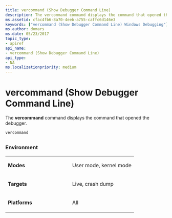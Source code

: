 ```yaml
---
title: vercommand (Show Debugger Command Line)
description: The vercommand command displays the command that opened the debugger.
ms.assetid: cfac4fb6-8a70-4eeb-a755-caffc6d146e3
keywords: ["vercommand (Show Debugger Command Line) Windows Debugging"]
ms.author: domars
ms.date: 05/23/2017
topic_type:
- apiref
api_name:
- vercommand (Show Debugger Command Line)
api_type:
- NA
ms.localizationpriority: medium
---
```


# vercommand (Show Debugger Command Line)


The **vercommand** command displays the command that opened the debugger.

`vercommand`

## <span id="ddk_cmd_show_debugger_command_line_dbg"></span><span id="DDK_CMD_SHOW_DEBUGGER_COMMAND_LINE_DBG"></span>


### <span id="Environment"></span><span id="environment"></span><span id="ENVIRONMENT"></span>Environment

<table>
<colgroup>
<col width="50%" />
<col width="50%" />
</colgroup>
<tbody>
<tr class="odd">
<td align="left"><p><strong>Modes</strong></p></td>
<td align="left"><p>User mode, kernel mode</p></td>
</tr>
<tr class="even">
<td align="left"><p><strong>Targets</strong></p></td>
<td align="left"><p>Live, crash dump</p></td>
</tr>
<tr class="odd">
<td align="left"><p><strong>Platforms</strong></p></td>
<td align="left"><p>All</p></td>
</tr>
</tbody>
</table>

 

 

 





